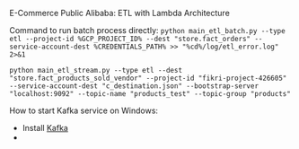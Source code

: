 E-Commerce Public Alibaba: ETL with Lambda Architecture

Command to run batch process directly: 
`python main_etl_batch.py --type etl --project-id %GCP_PROJECT_ID% --dest "store.fact_orders" --service-account-dest %CREDENTIALS_PATH% >> "%cd%/log/etl_error.log" 2>&1`

`python main_etl_stream.py --type etl --dest "store.fact_products_sold_vendor" --project-id "fikri-project-426605" --service-account-dest "c_destination.json" --bootstrap-server "localhost:9092" --topic-name "products_test" --topic-group "products"`

How to start Kafka service on Windows:
- Install [Kafka](https://www.geeksforgeeks.org/how-to-install-and-run-apache-kafka-on-windows/)
- 
